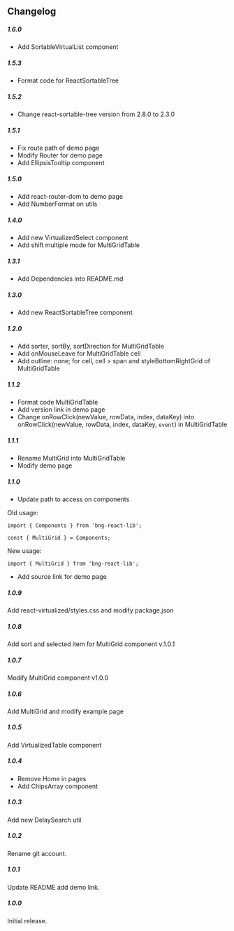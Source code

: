 ## Changelog

##### 1.6.0

- Add SortableVirtualList component

##### 1.5.3

- Format code for ReactSortableTree

##### 1.5.2

- Change react-sortable-tree version from 2.8.0 to 2.3.0

##### 1.5.1

- Fix route path of demo page
- Modify Router for demo page
- Add EllipsisTooltip component

##### 1.5.0

- Add react-router-dom to demo page
- Add NumberFormat on utils

##### 1.4.0

- Add new VirtualizedSelect component
- Add shift multiple mode for MultiGridTable

##### 1.3.1

- Add Dependencies into README.md

##### 1.3.0

- Add new ReactSortableTree component

##### 1.2.0

- Add sorter, sortBy, sortDirection for MultiGridTable
- Add onMouseLeave for MultiGridTable cell
- Add outline: none; for cell, cell > span and styleBottomRightGrid of MultiGridTable

##### 1.1.2

- Format code MultiGridTable
- Add version link in demo page
- Change onRowClick(newValue, rowData, index, dataKey) into onRowClick(newValue, rowData, index, dataKey, `event`) in MultiGridTable

##### 1.1.1

- Rename MultiGrid into MultiGridTable
- Modify demo page

##### 1.1.0

- Update path to access on components

Old usage:

`import { Components } from 'bng-react-lib';`

`const { MultiGrid } = Components;`

New usage:

`import { MultiGrid } from 'bng-react-lib';`

- Add source link for demo page

##### 1.0.9

Add react-virtualized/styles.css and modify package.json

##### 1.0.8

Add sort and selected item for MultiGrid component v.1.0.1

##### 1.0.7

Modify MultiGrid component v1.0.0

##### 1.0.6

Add MultiGrid and modify example page

##### 1.0.5

Add VirtualizedTable component

##### 1.0.4

- Remove Home in pages
- Add ChipsArray component

##### 1.0.3

Add new DelaySearch util

##### 1.0.2

Rename git account.

##### 1.0.1

Update README add demo link.

##### 1.0.0

Initial release.
